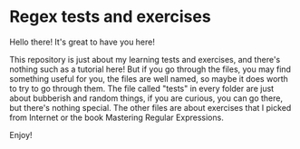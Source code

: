 # Regex tests and exercises

Hello there! It's great to have you here!

This repository is just about my learning tests and exercises, and there's nothing such as a tutorial here!
But if you go through the files, you may find something useful for you, the files are well named, so maybe it does worth to try to go through them.
The file called "tests" in every folder are just about bubberish and random things, if you are curious, you can go there, but there's nothing special.
The other files are about exercises that I picked from Internet or the book Mastering Regular Expressions.

Enjoy!
